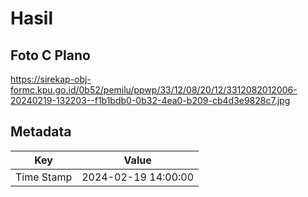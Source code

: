 # Hasil

## Foto C Plano

https://sirekap-obj-formc.kpu.go.id/0b52/pemilu/ppwp/33/12/08/20/12/3312082012006-20240219-132203--f1b1bdb0-0b32-4ea0-b209-cb4d3e9828c7.jpg


## Metadata

| Key        | Value               |
| ---------- | ------------------- |
| Time Stamp | 2024-02-19 14:00:00 |



